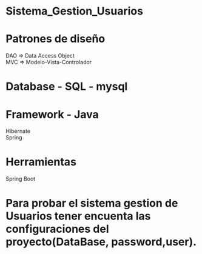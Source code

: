 # Sistema_Gestion_Usuarios

# Patrones de diseño
DAO => Data Access Object<br>
MVC =>  Modelo-Vista-Controlador

# Database - SQL - mysql

# Framework - Java
Hibernate<br>
Spring

# Herramientas
Spring Boot<br>


# Para probar el sistema gestion de Usuarios tener encuenta las configuraciones del proyecto(DataBase, password,user).
